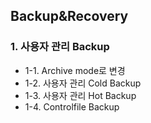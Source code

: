 ## Backup&Recovery

### 1. 사용자 관리 Backup
- 1-1. Archive mode로 변경
- 1-2. 사용자 관리 Cold Backup
- 1-3. 사용자 관리 Hot Backup
- 1-4. Controlfile Backup
